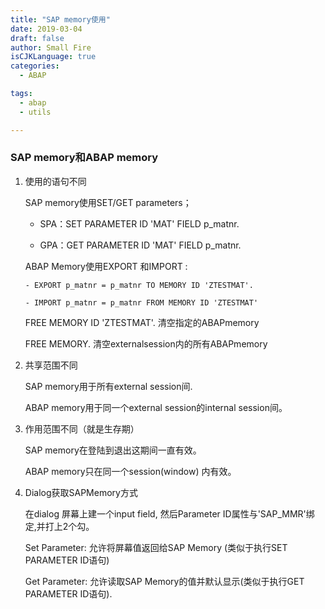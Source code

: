 ```yaml
---
title: "SAP memory使用"
date: 2019-03-04
draft: false
author: Small Fire
isCJKLanguage: true
categories: 
  - ABAP

tags: 
  - abap
  - utils

---
```


### SAP memory和ABAP memory ###
1. 使用的语句不同

    SAP memory使用SET/GET parameters；

      - SPA：SET PARAMETER ID 'MAT' FIELD p_matnr.

      - GPA：GET PARAMETER ID 'MAT' FIELD p_matnr.

    ABAP Memory使用EXPORT 和IMPORT :

       - EXPORT p_matnr = p_matnr TO MEMORY ID 'ZTESTMAT'.

       - IMPORT p_matnr = p_matnr FROM MEMORY ID 'ZTESTMAT'

     FREE MEMORY ID 'ZTESTMAT'.         清空指定的ABAPmemory

     FREE MEMORY.                                    清空externalsession内的所有ABAPmemory

2. 共享范围不同

    SAP memory用于所有external session间.

     ABAP memory用于同一个external session的internal session间。

3. 作用范围不同（就是生存期）

    SAP memory在登陆到退出这期间一直有效。

    ABAP memory只在同一个session(window) 内有效。

4. Dialog获取SAPMemory方式

    在dialog 屏幕上建一个input field, 然后Parameter ID属性与'SAP_MMR'绑定,并打上2个勾。

    Set Parameter: 允许将屏幕值返回给SAP Memory (类似于执行SET PARAMETER ID语句)

    Get Parameter: 允许读取SAP Memory的值并默认显示(类似于执行GET PARAMETER ID语句).